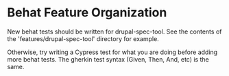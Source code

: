 # Behat Feature Organization
New behat tests should be written for drupal-spec-tool.
See the contents of the 'features/drupal-spec-tool' directory for example.

Otherwise, try writing a Cypress test for what you are doing before adding more behat tests.
The gherkin test syntax (Given, Then, And, etc) is the same.
